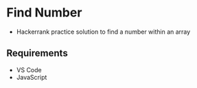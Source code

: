 # Find Number
- Hackerrank practice solution to find a number within an array

## Requirements
- VS Code
- JavaScript
